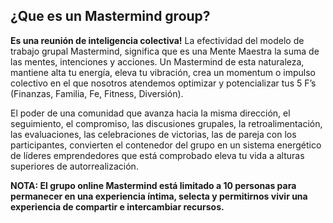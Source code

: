 ## ¿Que es un Mastermind group?

**Es una reunión de inteligencia colectiva!** La efectividad del modelo de trabajo grupal Mastermind, significa que es una Mente Maestra la suma de las mentes, intenciones y acciones. Un Mastermind de esta naturaleza, mantiene alta tu energía, eleva tu vibración, crea un momentum o impulso colectivo en el que nosotros atendemos optimizar y potencializar tus 5 F’s (Finanzas, Familia, Fe, Fitness, Diversión).

El poder de una comunidad que avanza hacia la misma dirección, el seguimiento, el compromiso, las discusiones grupales, la retroalimentación, las evaluaciones, las celebraciones de victorias, las de pareja con los participantes, convierten el contenedor del grupo en un sistema energético de líderes emprendedores que está comprobado eleva tu vida a alturas superiores de autorrealización.

**NOTA: El grupo online Mastermind está limitado a 10 personas para permanecer en una experiencia íntima, selecta y permitirnos vivir una experiencia de compartir e intercambiar recursos.**